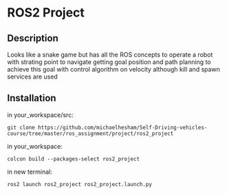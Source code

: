 # ROS2 Project
## Description
Looks like a snake game but has all the ROS concepts to operate a robot with strating point to navigate getting goal position and path planning to achieve this goal with control algorithm on velocity although kill and spawn services are used

## Installation

in your_workspace/src:
```
git clone https://github.com/michaelhesham/Self-Driving-vehicles-course/tree/master/ros_assignment/project/ros2_project
```
in your_workspace:
```
colcon build --packages-select ros2_project
```
in new terminal:
```
ros2 launch ros2_project ros2_project.launch.py 
```
